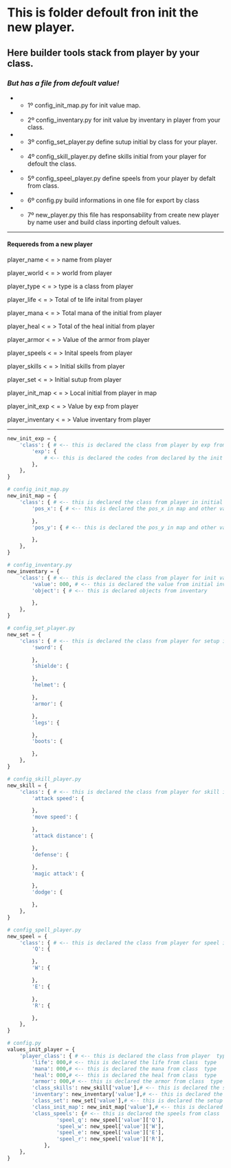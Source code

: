 # This is folder defoult fron init the new player. 
## Here builder tools stack from player by your class.

### *But has a file from defoult value!* 

- - 1º config_init_map.py for init value map.
- - 2º config_inventary.py for init value by inventary in player from your class.
- - 3º config_set_player.py define sutup initial by class for your player.
- - 4º config_skill_player.py define skills initial from your player for defoult the class.
- - 5º config_speel_player.py define speels from your player by defalt from class.
- - 6º config.py build informations in one file for export by class
- - 7º new_player.py this file has responsability from create new player by name user and build class inporting defoult values. 

---

#### Requereds from a new player

player_name < = > name from player

player_world < = > world from player

player_type < = > type is a class from player

player_life < = > Total of te life inital from player

player_mana < = > Total mana of the initial from player

player_heal < = > Total of the heal initial from player

player_armor < = > Value of the armor from player

player_speels < = > Inital speels from player

player_skills < = > Initial skills from player

player_set < = > Initial sutup from player

player_init_map < = > Local initial from player in map

player_init_exp < = > Value by exp from player

player_inventary < = > Value inventary from player

---

```py
new_init_exp = {
    'class': { # <-- this is declared the class from player by exp from the class
        'exp': {
            # <-- this is declared the codes from declared by the init value exp by the class
        },
    },
}
```

```py
# config_init_map.py
new_init_map = {
    'class': { # <-- this is declared the class from player in initial map
        'pos_x': { # <-- this is declared the pos_x in map and other values by map from pos_x 

        },
        'pos_y': { # <-- this is declared the pos_y in map and other values by map from pos_y

        },
    },
}
```

```py
# config_inventary.py
new_inventary = {
    'class': { # <-- this is declared the class from player for init value inventary
        'value': 000, # <-- this is declared the value from initial inventary
        'object': { # <-- this is declared objects from inventary

        },
    },
}
```

```py
# config_set_player.py
new_set = {
    'class': { # <-- this is declared the class from player for setup initail from player
        'sword': {

        },
        'shielde': {

        },
        'helmet': {

        },
        'armor': {

        },
        'legs': {

        },
        'boots': {

        },
    },
}
```


```py
# config_skill_player.py
new_skill = {
    'class': { # <-- this is declared the class from player for skill initail from player
        'attack speed': {

        },
        'move speed': {

        },
        'attack distance': {

        },
        'defense': {

        },
        'magic attack': {

        },
        'dodge': {

        },
    },
}
```

```py
# config_spell_player.py
new_speel = {
    'class': { # <-- this is declared the class from player for speel initail from player
        'Q': {

        },
        'W': {

        },
        'E': {

        },
        'R': {

        },
    },
}
```


```py 
# config.py
values_init_player = {
    'player_class': { # <-- this is declared the class from player  type 
        'life': 000,# <-- this is declared the life from class  type 
        'mana': 000,# <-- this is declared the mana from class  type 
        'heal': 000,# <-- this is declared the heal from class  type 
        'armor': 000,# <-- this is declared the armor from class  type 
        'class_skills': new_skill['value'],# <-- this is declared the skill from class  type 
        'inventary': new_inventary['value'],# <-- this is declared the inventory from class  type 
        'class_set': new_set['value'],# <-- this is declared the setup from class  type 
        'class_init_map': new_init_map['value'],# <-- this is declared the initial map from class  type 
        'class_speels': {# <-- this is declared the speels from class  type 
                'speel_q': new_speel['value']['Q'],
                'speel_w': new_speel['value']['W'],
                'speel_e': new_speel['value']['E'],
                'speel_r': new_speel['value']['R'],
            },
    },
}
```